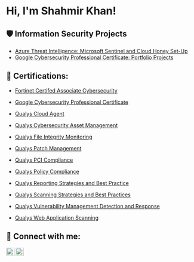 <h1>Hi, I'm Shahmir Khan! <a href="www.linkedin.com/in/khan-shahmir"> </a> 

 


<h2>🛡️ Information Security Projects</h2> 

 

 - [Azure Threat Intelligence: Microsoft Sentinel and Cloud Honey Set-Up](https://github.com/Khan-Shahmir/Azure-Threat-Intelligence-Microsoft-Sentinel-and-Cloud-Honey-Set-Up) 
 - [Google Cybersecurity Professional Certificate: Portfolio Projects](https://github.com/Khan-Shahmir/Google-Professional-Cybersecurity-Certificate-Portfolio)
 

<h2>📜 Certifications:</h2> 
 
   - [Fortinet Certifed Associate Cybersecurity](https://github.com/Khan-Shahmir/Khan-Shahmir/blob/main/Fortinet_Certified_Associate_in_Cybersecurity.pdf)
  
   - [Google Cybersecurity Professional Certificate](https://github.com/Khan-Shahmir/Khan-Shahmir/blob/main/Google%20Cybersecurity%20Professional%20Certificate.pdf)

  - [Qualys Cloud Agent](https://github.com/Khan-Shahmir/Khan-Shahmir/blob/main/Cloud%20Agent.pdf)

  - [Qualys Cybersecurity Asset Management](https://github.com/Khan-Shahmir/Khan-Shahmir/blob/main/CSAM.pdf)

  -  [Qualys File Integrity Monitoring](https://github.com/Khan-Shahmir/Khan-Shahmir/blob/main/FIM.pdf)

  - [Qualys Patch Management](https://github.com/Khan-Shahmir/Khan-Shahmir/blob/main/PM.pdf)

  - [Qualys PCI Compliance](https://github.com/Khan-Shahmir/Khan-Shahmir/blob/main/PCI.pdf)

  - [Qualys Policy Compliance](https://github.com/Khan-Shahmir/Khan-Shahmir/blob/main/Policy%20Comp.pdf)

  - [Qualys Reporting Strategies and Best Practice](https://github.com/Khan-Shahmir/Khan-Shahmir/blob/main/Reporting.pdf)

  - [Qualys Scanning Strategies and Best Practices](https://github.com/Khan-Shahmir/Khan-Shahmir/blob/main/Scanning.pdf)

  - [Qualys Vulnerability Management Detection and Response](https://github.com/Khan-Shahmir/Khan-Shahmir/blob/main/VMDR.pdf) 

  - [Qualys Web Application Scanning](https://github.com/Khan-Shahmir/Khan-Shahmir/blob/main/WAS.pdf)


<h2> 🤳 Connect with me:</h2> 

 



[<img align="left" alt="yourname | LinkedIn" width="22px" src="https://cdn.jsdelivr.net/npm/simple-icons@v3/icons/linkedin.svg" />][linkedin] 

[<img align="left" alt="yourname | Twitter" width="22px" src="https://cdn.jsdelivr.net/npm/simple-icons@v3/icons/twitter.svg" />][Twitter] 

 

[linkedin]: https://linkedin.com/in/khan-shahmir
[twitter]: https://twitter.com/Khan_Shahmir_
 



